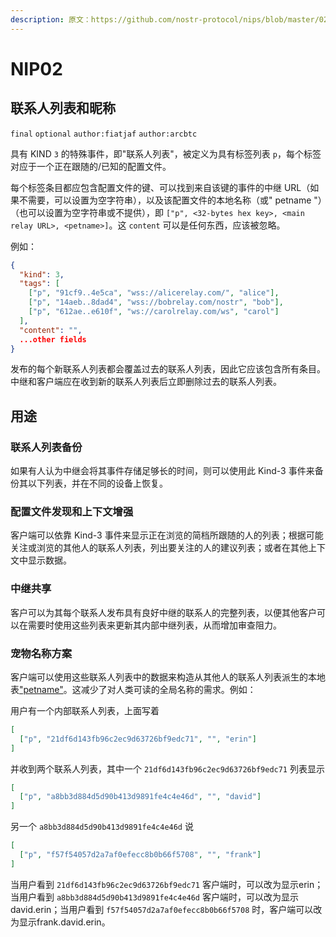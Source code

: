 ```yaml
---
description: 原文：https://github.com/nostr-protocol/nips/blob/master/02.md
---
```


# NIP02

## 联系人列表和昵称

`final` `optional` `author:fiatjaf` `author:arcbtc`

具有 KIND `3` 的特殊事件，即"联系人列表"，被定义为具有标签列表 `p`，每个标签对应于一个正在跟随的/已知的配置文件。

每个标签条目都应包含配置文件的键、可以找到来自该键的事件的中继 URL（如果不需要，可以设置为空字符串），以及该配置文件的本地名称（或" petname "）（也可以设置为空字符串或不提供），即 `["p", <32-bytes hex key>, <main relay URL>, <petname>]`。这 `content` 可以是任何东西，应该被忽略。

例如：

```json
{
  "kind": 3,
  "tags": [
    ["p", "91cf9..4e5ca", "wss://alicerelay.com/", "alice"],
    ["p", "14aeb..8dad4", "wss://bobrelay.com/nostr", "bob"],
    ["p", "612ae..e610f", "ws://carolrelay.com/ws", "carol"]
  ],
  "content": "",
  ...other fields
}
```

发布的每个新联系人列表都会覆盖过去的联系人列表，因此它应该包含所有条目。中继和客户端应在收到新的联系人列表后立即删除过去的联系人列表。

## 用途

### 联系人列表备份

如果有人认为中继会将其事件存储足够长的时间，则可以使用此 Kind-3 事件来备份其以下列表，并在不同的设备上恢复。

### 配置文件发现和上下文增强

客户端可以依靠 Kind-3 事件来显示正在浏览的简档所跟随的人的列表；根据可能关注或浏览的其他人的联系人列表，列出要关注的人的建议列表；或者在其他上下文中显示数据。

### 中继共享

客户可以为其每个联系人发布具有良好中继的联系人的完整列表，以便其他客户可以在需要时使用这些列表来更新其内部中继列表，从而增加审查阻力。

### 宠物名称方案

客户端可以使用这些联系人列表中的数据来构造从其他人的联系人列表派生的本地表["petname"](http://www.skyhunter.com/marcs/petnames/IntroPetNames.html)。这减少了对人类可读的全局名称的需求。例如：

用户有一个内部联系人列表，上面写着

```json
[
  ["p", "21df6d143fb96c2ec9d63726bf9edc71", "", "erin"]
]
```

并收到两个联系人列表，其中一个 `21df6d143fb96c2ec9d63726bf9edc71` 列表显示

```json
[
  ["p", "a8bb3d884d5d90b413d9891fe4c4e46d", "", "david"]
]
```

另一个 `a8bb3d884d5d90b413d9891fe4c4e46d` 说

```json
[
  ["p", "f57f54057d2a7af0efecc8b0b66f5708", "", "frank"]
]
```

当用户看到 `21df6d143fb96c2ec9d63726bf9edc71` 客户端时，可以改为显示erin；当用户看到 `a8bb3d884d5d90b413d9891fe4c4e46d` 客户端时，可以改为显示david.erin；当用户看到 `f57f54057d2a7af0efecc8b0b66f5708` 时，客户端可以改为显示frank.david.erin。
